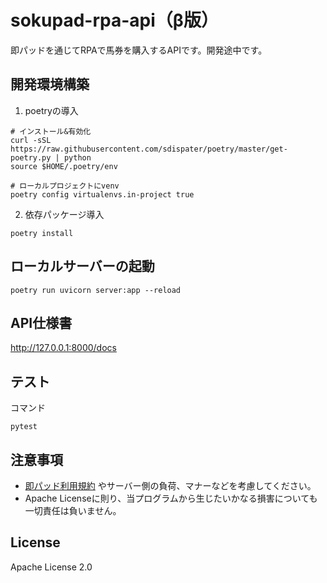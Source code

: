 # sokupad-rpa-api（β版）
即パッドを通じてRPAで馬券を購入するAPIです。開発途中です。

## 開発環境構築
1. poetryの導入
```shell
# インストール&有効化
curl -sSL https://raw.githubusercontent.com/sdispater/poetry/master/get-poetry.py | python
source $HOME/.poetry/env

# ローカルプロジェクトにvenv
poetry config virtualenvs.in-project true
```

2. 依存パッケージ導入

`poetry install`

## ローカルサーバーの起動
`poetry run uvicorn server:app --reload`

## API仕様書
http://127.0.0.1:8000/docs

## テスト
コマンド

`pytest`

## 注意事項
* [即パッド利用規約](https://www.jra.go.jp/dento/member/soku/yakujo_soku.pdf) やサーバー側の負荷、マナーなどを考慮してください。
* Apache Licenseに則り、当プログラムから生じたいかなる損害についても一切責任は負いません。

## License
Apache License 2.0